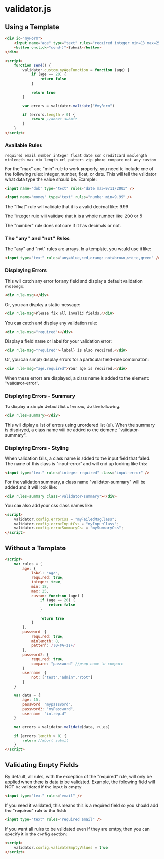 # validator.js
## Using a Template

```html
<div id="myForm">
    <input name="age" type="text" rules="required integer min=18 max=25 custom=myAgeFunction" rules-label="Age" />
    <button onclick="send()">Submit</buttom>
</div>

<script>
    function send() {
        validator.custom.myAgeFunction = function (age) {
            if (age == 20) {
                return false
            }

            return true
        }

        var errors = validator.validate("#myForm")

        if (errors.length > 0) {
            return //abort submit
        }
    }
</script>
```
### Available Rules

`required email number integer float date ssn creditcard maxlength minlength max min length url pattern zip phone compare not any custom`

For the "max" and "min" rule to work properly, you need to include one of the following rules: integer, number, float, or date. This will tell the validator what data type the value should be. Example:

```html
<input name="dob" type="text" rules="date max=9/11/2001" />
```
```html
<input name="money" type="text" rules="number min=9.99" /> 
```
The "float" rule will validate that it is a valid decimal like: 9.99

The "integer rule will validate that it is a whole number like: 200 or 5

The "number" rule does not care if it has decimals or not.

### The "any" and "not" Rules

The "any" and "not" rules are arrays. In a template, you would use it like: 

```html
<input type="text" rules="any=blue,red,orange not=brown,white,green" />
```
### Displaying Errors

This will catch any error for any field and display a default validation message:
```html
<div rule-msg></div>
```

Or, you can display a static message:
```html
<div rule-msg>Please fix all invalid fields.</div>
```

You can catch and display any validation rule:
```html
<div rule-msg="required"></div>
```

Display a field name or label for your validation error:
```html
<div rule-msg="required">{label} is also required.</div>
```

Or, you can simply display errors for a particular field-rule combination:
```html
<div rule-msg="age.required">Your age is required.</div>
```

When these errors are displayed, a class name is added to the element: "validator-error".

### Displaying Errors - Summary

To display a simple default list of errors, do the following:
```html
<div rules-summary></div>
```
This will diplay a list of errors using unordered list (ul). When the summary is displayed, a class name will be added to the element: "validator-summary".

### Displaying Errors - Styling

When validation fails, a class name is added to the input field that failed. The name of this class is "input-error" and will end up looking like this:

```html
<input type="text" rules="integer required" class="input-error" />
```

For the validation summary, a class name "validator-summary" will be added and it will look like:
```html
<div rules-summary class="validator-summary"></div>
```

You can also add your css class names like:

```html
<script>
    validator.config.errorCss = "myFailedMsgClass";
    validator.config.errorInputCss = "myInputClass";
    validator.config.errorSummaryCss = "mySummaryCss";
</script>
```


## Without a Template
```html
<script>
    var rules = {
        age: {
            label: "Age",
            required: true,
            integer: true,
            min: 18,
            max: 25,
            custom: function (age) {
                if (age == 20) {
                    return false
                }

                return true
            }
        },
        password: {
            required: true,
            minlength: 8,
            pattern: /[0-9A-z]+/
        },
        password2: {
            required: true,
            compare: "password" //prop name to compare
        }
        username: {
            not: ["test","admin","root"]
        }
    }

    var data = {
        age: 15,
        password: "mypassword",
        password2: "myPassword",
        username: "intrepid"
    }

    var errors = validator.validate(data, rules)

    if (errors.length > 0) {
        return //abort submit
    }
</script>
```

## Validating Empty Fields

By default, all rules, with the exception of the "required" rule, will only be applied when there is data to be validated. Example, the following field will NOT be validated if the input is empty:

```html
<input type="text" rules="email" />
```
If you need it validated, this means this is a required field so you should add the "required" rule to the field:

```html
<input type="text" rules="required email" />
```

If you want all rules to be validated even if they are emtpy, then you can specify it in the config section:

```html
<script>
    validator.config.validateEmptyValues = true
</script>
```
